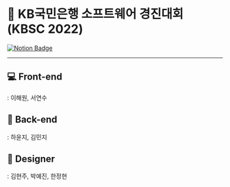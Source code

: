 # 🌈 KB국민은행 소프트웨어 경진대회 (KBSC 2022) 
[![Notion Badge](https://img.shields.io/badge/-Notion-92a8d1?logo=notion&logoColor=white&link=https://yeonnsu.notion.site/KBSC-3c256032d1b340c89fcd9081ba2388a4)](https://yeonnsu.notion.site/KBSC-3c256032d1b340c89fcd9081ba2388a4)

---

## 💻 Front-end

: 이해원, 서연수

## 🤖 Back-end

: 하윤지, 김민지 

## 🎨 Designer

:  김현주, 박예진, 한정현

